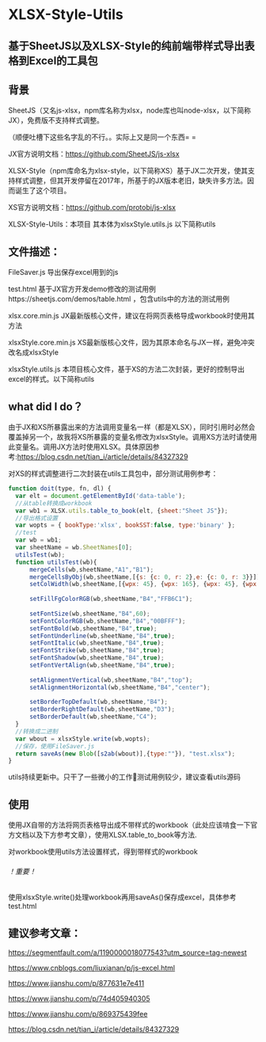 # XLSX-Style-Utils
## 基于SheetJS以及XLSX-Style的纯前端带样式导出表格到Excel的工具包

## 背景
SheetJS（又名js-xlsx，npm库名称为xlsx，node库也叫node-xlsx，以下简称JX），免费版不支持样式调整。

（顺便吐槽下这些名字乱的不行。。实际上又是同一个东西= =

JX官方说明文档：https://github.com/SheetJS/js-xlsx

XLSX-Style（npm库命名为xlsx-style，以下简称XS）基于JX二次开发，使其支持样式调整，但其开发停留在2017年，所基于的JX版本老旧，缺失许多方法。因而诞生了这个项目。

XS官方说明文档：https://github.com/protobi/js-xlsx

XLSX-Style-Utils：本项目 其本体为xlsxStyle.utils.js 以下简称utils


## 文件描述：

FileSaver.js 导出保存excel用到的js

test.html 基于JX官方开发demo修改的测试用例https://sheetjs.com/demos/table.html ，包含utils中的方法的测试用例

xlsx.core.min.js JX最新版核心文件，建议在将网页表格导成workbook时使用其方法

xlsxStyle.core.min.js XS最新版核心文件，因为其原本命名与JX一样，避免冲突改名成xlsxStyle

xlsxStyle.utils.js 本项目核心文件，基于XS的方法二次封装，更好的控制导出excel的样式。以下简称utils

## what did I do？

由于JX和XS所暴露出来的方法调用变量名一样（都是XLSX），同时引用时必然会覆盖掉另一个，故我将XS所暴露的变量名修改为xlsxStyle。调用XS方法时请使用此变量名。调用JX方法时使用XLSX。具体原因参考:https://blog.csdn.net/tian_i/article/details/84327329

对XS的样式调整进行二次封装在utils工具包中，部分测试用例参考：
  ```javascript
  function doit(type, fn, dl) {
	var elt = document.getElementById('data-table');
	//从table转换成workbook
	var wb1 = XLSX.utils.table_to_book(elt, {sheet:"Sheet JS"});
  	//导出格式设置
	var wopts = { bookType:'xlsx', bookSST:false, type:'binary' };
	//test
	var wb = wb1;
	var sheetName = wb.SheetNames[0];
	utilsTest(wb);
	function utilsTest(wb){
		mergeCells(wb,sheetName,"A1","B1");
		mergeCellsByObj(wb,sheetName,[{s: {c: 0, r: 2},e: {c: 0, r: 3}}]);
		setColWidth(wb,sheetName,[{wpx: 45}, {wpx: 165}, {wpx: 45}, {wpx: 45}]);
		
		setFillFgColorRGB(wb,sheetName,"B4","FFB6C1");
		
		setFontSize(wb,sheetName,"B4",60);
		setFontColorRGB(wb,sheetName,"B4","00BFFF");
		setFontBold(wb,sheetName,"B4",true);
		setFontUnderline(wb,sheetName,"B4",true);
		setFontItalic(wb,sheetName,"B4",true);
		setFontStrike(wb,sheetName,"B4",true);
		setFontShadow(wb,sheetName,"B4",true);
		setFontVertAlign(wb,sheetName,"B4",true);
		
		setAlignmentVertical(wb,sheetName,"B4","top");
		setAlignmentHorizontal(wb,sheetName,"B4","center");
		
		setBorderTopDefault(wb,sheetName,"B4");
		setBorderRightDefault(wb,sheetName,"D3");
		setBorderDefault(wb,sheetName,"C4");
	}
	//转换成二进制
	var wbout = xlsxStyle.write(wb,wopts);
	//保存，使用FileSaver.js
	return saveAs(new Blob([s2ab(wbout)],{type:""}), "test.xlsx");
}	
  ```
  utils持续更新中。只干了一些微小的工作🐸测试用例较少，建议查看utils源码
  
  ## 使用
  
  使用JX自带的方法将网页表格导出成不带样式的workbook（此处应该啃食一下官方文档以及下方参考文章），使用XLSX.table_to_book等方法.
  
  对workbook使用utils方法设置样式，得到带样式的workbook
  
  ###### ！重要！
  
  使用xlsxStyle.write()处理workbook再用saveAs()保存成excel，具体参考test.html
  
  
  
  
  
  ## 建议参考文章：
  
  https://segmentfault.com/a/1190000018077543?utm_source=tag-newest
  
  https://www.cnblogs.com/liuxianan/p/js-excel.html
  
  https://www.jianshu.com/p/877631e7e411
  
  https://www.jianshu.com/p/74d405940305
  
  https://www.jianshu.com/p/869375439fee
  
  https://blog.csdn.net/tian_i/article/details/84327329
  

  
